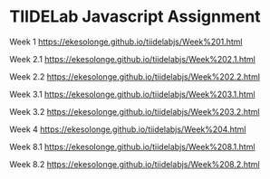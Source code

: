 # TIIDELab Javascript Assignment

Week 1   https://ekesolonge.github.io/tiidelabjs/Week%201.html

Week 2.1 https://ekesolonge.github.io/tiidelabjs/Week%202.1.html

Week 2.2 https://ekesolonge.github.io/tiidelabjs/Week%202.2.html

Week 3.1 https://ekesolonge.github.io/tiidelabjs/Week%203.1.html

Week 3.2 https://ekesolonge.github.io/tiidelabjs/Week%203.2.html

Week 4   https://ekesolonge.github.io/tiidelabjs/Week%204.html

Week 8.1   https://ekesolonge.github.io/tiidelabjs/Week%208.1.html

Week 8.2   https://ekesolonge.github.io/tiidelabjs/Week%208.2.html
